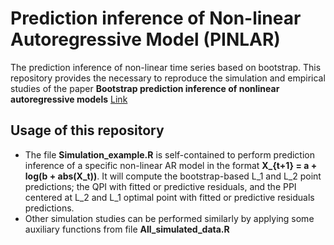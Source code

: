 # Prediction inference of Non-linear Autoregressive Model (PINLAR)
The prediction inference of non-linear time series based on bootstrap. This repository provides the necessary to reproduce the simulation and empirical studies of the paper **Bootstrap prediction inference of nonlinear autoregressive models** [Link](https://onlinelibrary.wiley.com/doi/full/10.1111/jtsa.12739)

## Usage of this repository
- The file **Simulation_example.R** is self-contained to perform prediction inference of a specific non-linear AR model in the format **X_{t+1} = a + log(b + abs(X_t))**. It will compute the bootstrap-based L_1 and L_2 point predictions; the QPI with fitted or predictive residuals, and the PPI centered at L_2 and L_1 optimal point with fitted or predictive residuals predictions.
- Other simulation studies can be performed similarly by applying some auxiliary functions from file **All_simulated_data.R**


